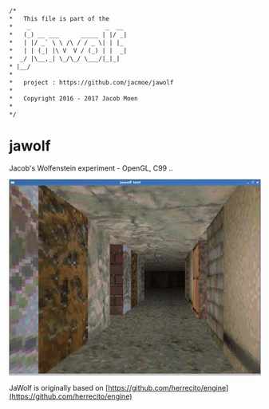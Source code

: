 ```
/*
*   This file is part of the
*    _                     _  __ 
*   (_) __ ___      _____ | |/ _|
*   | |/ _` \ \ /\ / / _ \| | |_ 
*   | | (_| |\ V  V / (_) | |  _|
*  _/ |\__,_| \_/\_/ \___/|_|_|  
* |__/                           
* 
*   project : https://github.com/jacmoe/jawolf
*
*   Copyright 2016 - 2017 Jacob Moen
*
*/
```

# jawolf
Jacob's Wolfenstein experiment - OpenGL, C99 ..

![Segment Debugging][segdebug]

JaWolf is originally based on [https://github.com/herrecito/engine](https://github.com/herrecito/engine)


[segdebug]: https://github.com/jacmoe/jawolf/raw/master/segdebug.jpg "Segment Debugging - textures cycled for each segment"
